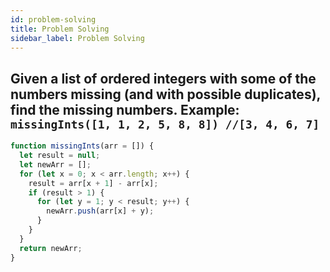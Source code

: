 ```yaml
---
id: problem-solving
title: Problem Solving
sidebar_label: Problem Solving
---
```


## Given a list of ordered integers with some of the numbers missing (and with possible duplicates), find the missing numbers. Example: `missingInts([1, 1, 2, 5, 8, 8]) //[3, 4, 6, 7]`

```javascript
function missingInts(arr = []) {
  let result = null;
  let newArr = [];
  for (let x = 0; x < arr.length; x++) {
    result = arr[x + 1] - arr[x];
    if (result > 1) {
      for (let y = 1; y < result; y++) {
        newArr.push(arr[x] + y);
      }
    }
  }
  return newArr;
}
```



